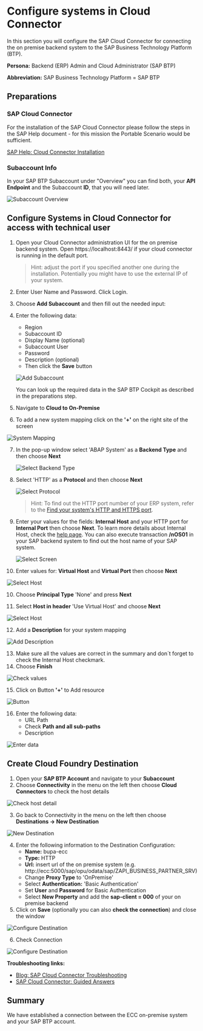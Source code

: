 # Configure systems in Cloud Connector

In this section you will configure the SAP Cloud Connector for connecting the on premise backend system to the SAP Business Technology Platform (BTP).

**Persona:** Backend (ERP) Admin and Cloud Administrator (SAP BTP)

**Abbreviation:** SAP Business Technology Platform = SAP BTP

## Preparations

### SAP Cloud Connector
For the installation of the SAP Cloud Connector please follow the steps in the SAP Help document - for this mission the Portable Scenario would be sufficient.

[SAP Help: Cloud Connector Installation](https://help.sap.com/viewer/cca91383641e40ffbe03bdc78f00f681/Cloud/en-US/57ae3d62f63440f7952e57bfcef948d3.html)


### Subaccount Info

In your SAP BTP Subaccount under "Overview" you can find both, your **API Endpoint** and the Subaccount **ID**, that you will need later.

  ![Subaccount Overview](./images/scc-01.png)


## Configure Systems in Cloud Connector for access with technical user

1.	Open your Cloud Connector administration UI for the on premise backend system. Open  https://localhost:8443/ if your cloud connector is running in the default port. 

    >Hint: adjust the port if you specified another one during the installation. Potentially you might have to use the external IP of your system.

2. Enter User Name and Password. Click Login.

3.	Choose **Add Subaccount** and then fill out the needed input:
4.	Enter the following data:
    - Region
    - Subaccount ID
    - Display Name (optional)
    - Subaccount User
    - Password
    - Description (optional)
    - Then click the **Save** button

    ![Add Subaccount](./images/scc-02.png)

    You can look up the required data in the SAP BTP Cockpit as described in the preparations step.

5.	Navigate to **Cloud to On-Premise**
6.	To add a new system mapping click on the **'+'** on the right site of the screen

   ![System Mapping](./images/scc-04.png)

7. In the pop-up window select 'ABAP System' as a **Backend Type** and then choose **Next**

   ![Select Backend Type](./images/cloud-connector-3.png)


8. Select 'HTTP' as a **Protocol** and then choose **Next**

   ![Select Protocol](./images/cloud-connector-4.png)

   >Hint: To find out the HTTP port number of your ERP system, refer to the [Find your system's HTTP and HTTPS port](../ecc-setup/README.md#check-your-http-and-https-ports-in-smicm).
   
9. Enter your values for the fields: **Internal Host** and your HTTP port for **Internal Port** then choose **Next**. To learn more details about Internal Host, check the [help page](https://help.sap.com/viewer/cca91383641e40ffbe03bdc78f00f681/Cloud/en-US/e7d4927dbb571014af7ef6ebd6cc3511.html). You can also execute transaction **/nOS01** in your SAP backend system to find out the host name of your SAP system.

   ![Select Screen](./images/scc-05.png)

9.	Enter values for: **Virtual Host** and **Virtual Port** then choose **Next**

   ![Select Host](./images/scc-06.png)

10.	Choose **Principal Type** 'None' and press **Next**

11. Select **Host in header** 'Use Virtual Host' and choose **Next**

   ![Select Host](./images/cloud-connector-6.png)

12.	Add a **Description** for your system mapping

   ![Add Description](./images/cloud-connector-7.png)

13.	Make sure all the values are correct in the summary and don´t forget to check the Internal Host checkmark.
14.	Choose **Finish**

   ![Check values](./images/scc-07.png)

15.	Click on Button **'+'** to Add resource

   ![Button](./images/scc-08.png)

16. Enter the following data:
    - URL Path
    - Check **Path and all sub-paths**
    - Description

   ![Enter data](./images/scc-09.png)

## Create Cloud Foundry Destination

1.	Open your **SAP BTP Account** and navigate to your **Subaccount**
2.	Choose **Connectivity** in the menu on the left then choose **Cloud Connectors** to check the host details

![Check host detail](./images/scc-10.png)

3.	Go back to Connectivity in the menu on the left then choose **Destinations -> New Destination**

![New Destination](./images/scc-11.png)

4.	Enter the following information to the Destination Configuration:
    - **Name:** bupa-ecc
    - **Type:** HTTP
    - **Url:** insert url of the on premise system (e.g. http://ecc:5000/sap/opu/odata/sap/ZAPI_BUSINESS_PARTNER_SRV)
    - Change **Proxy Type** to 'OnPremise'
    - Select **Authentication:** 'Basic Authentication'
    - Set **User** and **Password** for Basic Authentication
    - Select **New Property** and add the **sap-client = 000** of your on premise backend
5.	Click on **Save** (optionally you can also **check the connection**) and close the window

![Configure Destination](./images/scc-12.png)

6.	Check Connection

![Configure Destination](./images/scc-13.png)


**Troubleshooting links:**

* [Blog: SAP Cloud Connector Troubleshooting](https://blogs.sap.com/2019/01/26/cloud-connector-guided-answers-and-troubleshooting/)
* [SAP Cloud Connector: Guided Answers](https://ga.support.sap.com/dtp/viewer/index.html#/tree/2183/actions/27936)


## Summary

We have established a connection between the ECC on-premise system and your SAP BTP account.
